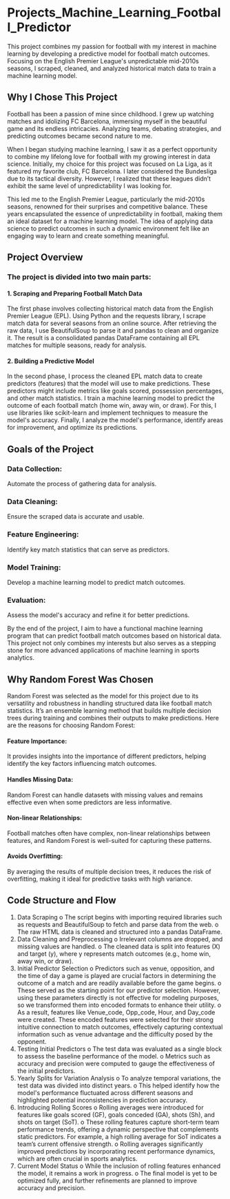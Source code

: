 # Projects_Machine_Learning_Football_Predictor
This project combines my passion for football with my interest in machine learning by developing a predictive model for football match outcomes. Focusing on the English Premier League's unpredictable mid-2010s seasons, I scraped, cleaned, and analyzed historical match data to train a machine learning model.
## Why I Chose This Project 
Football has been a passion of mine since childhood. I grew up watching matches and idolizing FC Barcelona, immersing myself in the beautiful game and its endless intricacies. Analyzing teams, debating strategies, and predicting outcomes became second nature to me. 

When I began studying machine learning, I saw it as a perfect opportunity to combine my lifelong love for football with my growing interest in data science. Initially, my choice for this project was focused on La Liga, as it featured my favorite club, FC Barcelona. I later considered the Bundesliga due to its tactical diversity. However, I realized that these leagues didn’t exhibit the same level of unpredictability I was looking for. 

This led me to the English Premier League, particularly the mid-2010s seasons, renowned for their surprises and competitive balance. These years encapsulated the essence of unpredictability in football, making them an ideal dataset for a machine learning model. The idea of applying data science to predict outcomes in such a dynamic environment felt like an engaging way to learn and create something meaningful. 


## Project Overview 
### The project is divided into two main parts: 
#### 1. Scraping and Preparing Football Match Data 
 The first phase involves collecting historical match data from the English Premier League (EPL). Using Python and the requests library, I scrape match data for several seasons from an online source. 
After retrieving the raw data, I use BeautifulSoup to parse it and pandas to clean and organize it. The result is a consolidated pandas DataFrame containing all EPL matches for multiple seasons, ready for analysis. 

#### 2. Building a Predictive Model 
In the second phase, I process the cleaned EPL match data to create predictors (features) that the model will use to make predictions. These predictors might include metrics like goals scored, possession percentages, and other match statistics. 
I train a machine learning model to predict the outcome of each football match (home win, away win, or draw). For this, I use libraries like scikit-learn and implement techniques to measure the model's accuracy. 
Finally, I analyze the model's performance, identify areas for improvement, and optimize its predictions. 


## Goals of the Project 
### Data Collection: 
Automate the process of gathering data for analysis. 
### Data Cleaning: 
Ensure the scraped data is accurate and usable. 
### Feature Engineering: 
Identify key match statistics that can serve as predictors. 
### Model Training:
Develop a machine learning model to predict match outcomes. 
### Evaluation:
Assess the model's accuracy and refine it for better predictions.  

By the end of the project, I aim to have a functional machine learning program that can predict football match outcomes based on historical data. This project not only combines my interests but also serves as a stepping stone for more advanced applications of machine learning in sports analytics. 

## Why Random Forest Was Chosen 
Random Forest was selected as the model for this project due to its versatility and robustness in handling structured data like football match statistics. It’s an ensemble learning method that builds multiple decision trees during training and combines their outputs to make predictions. Here are the reasons for choosing Random Forest: 
#### Feature Importance: 
It provides insights into the importance of different predictors, helping identify the key factors influencing match outcomes. 
#### Handles Missing Data: 
Random Forest can handle datasets with missing values and remains effective even when some predictors are less informative. 
#### Non-linear Relationships: 
Football matches often have complex, non-linear relationships between features, and Random Forest is well-suited for capturing these patterns. 
#### Avoids Overfitting:
By averaging the results of multiple decision trees, it reduces the risk of overfitting, making it ideal for predictive tasks with high variance. 


## Code Structure and Flow 
1. Data Scraping 
o The script begins with importing required libraries such as requests and 
BeautifulSoup to fetch and parse data from the web. 
o The raw HTML data is cleaned and structured into a pandas DataFrame. 
2. Data Cleaning and Preprocessing 
o Irrelevant columns are dropped, and missing values are handled. 
o The cleaned data is split into features (X) and target (y), where y 
represents match outcomes (e.g., home win, away win, or draw). 
3. Initial Predictor Selection 
o Predictors such as venue, opposition, and the time of day a game is played 
are crucial factors in determining the outcome of a match and are readily 
available before the game begins. 
o These served as the starting point for our predictor selection. However, 
using these parameters directly is not effective for modeling purposes, so 
we transformed them into encoded formats to enhance their utility. 
o As a result, features like Venue_code, Opp_code, Hour, and Day_code 
were created. These encoded features were selected for their strong 
intuitive connection to match outcomes, effectively capturing contextual 
information such as venue advantage and the difficulty posed by the 
opponent. 
4. Testing Initial Predictors 
o The test data was evaluated as a single block to assess the baseline 
performance of the model. 
o Metrics such as accuracy and precision were computed to gauge the 
effectiveness of the initial predictors. 
5. Yearly Splits for Variation Analysis 
o To analyze temporal variations, the test data was divided into distinct 
years. 
o This helped identify how the model's performance fluctuated across 
different seasons and highlighted potential inconsistencies in prediction 
accuracy. 
6. Introducing Rolling Scores 
o Rolling averages were introduced for features like goals scored (GF), 
goals conceded (GA), shots (Sh), and shots on target (SoT). 
o These rolling features capture short-term team performance trends, 
offering a dynamic perspective that complements static predictors. For 
example, a high rolling average for SoT indicates a team’s current 
offensive strength. 
o Rolling averages significantly improved predictions by incorporating 
recent performance dynamics, which are often crucial in sports analytics. 
7. Current Model Status 
o While the inclusion of rolling features enhanced the model, it remains a 
work in progress. 
o The final model is yet to be optimized fully, and further refinements are 
planned to improve accuracy and precision.
